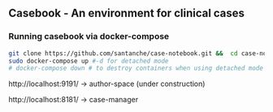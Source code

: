## Casebook - An environment for clinical cases


### Running casebook via docker-compose

```bash
git clone https://github.com/santanche/case-notebook.git &&  cd case-notebook && git checkout casebook
sudo docker-compose up #-d for detached mode 
# docker-compose down # to destroy containers when using detached mode (-d)
```

http://localhost:9191/ -> author-space (under construction)

http://localhost:8181/ -> case-manager

